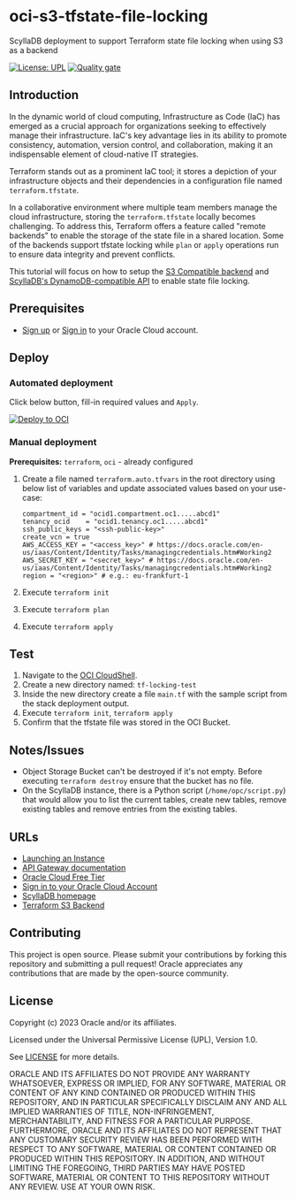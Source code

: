 # oci-s3-tfstate-file-locking
ScyllaDB deployment to support Terraform state file locking when using S3 as a backend

[![License: UPL](https://img.shields.io/badge/license-UPL-green)](https://img.shields.io/badge/license-UPL-green) [![Quality gate](https://sonarcloud.io/api/project_badges/quality_gate?project=oracle-devrel_oci-s3-tfstate-file-locking)](https://sonarcloud.io/dashboard?id=oracle-devrel_oci-s3-tfstate-file-locking)

## Introduction

In the dynamic world of cloud computing, Infrastructure as Code (IaC) has emerged as a crucial approach for organizations seeking to effectively manage their infrastructure. IaC's key advantage lies in its ability to promote consistency, automation, version control, and collaboration, making it an indispensable element of cloud-native IT strategies.

Terraform stands out as a prominent IaC tool; it stores a depiction of your infrastructure objects and their dependencies in a configuration file named `terraform.tfstate`.

In a collaborative environment where multiple team members manage the cloud infrastructure, storing the `terraform.tfstate` locally becomes challenging. To address this, Terraform offers a feature called "remote backends" to enable the storage of the state file in a shared location. Some of the backends support tfstate locking while `plan` or `apply` operations run to ensure data integrity and prevent conflicts.

This tutorial will focus on how to setup the [S3 Compatible backend](https://docs.oracle.com/en-us/iaas/Content/API/SDKDocs/terraformUsingObjectStore.htm#s3) and [ScyllaDB's DynamoDB-compatible API](https://www.scylladb.com/alternator/) to enable state file locking.

 
## Prerequisites

* [Sign up](https://www.oracle.com/cloud/free/) or [Sign in](https://docs.oracle.com/en-us/iaas/Content/GSG/Tasks/signingin.htm) to your Oracle Cloud account.

## Deploy

### Automated deployment

Click below button, fill-in required values and `Apply`.

[![Deploy to OCI](https://docs.oracle.com/en-us/iaas/Content/Resources/Images/deploy-to-oracle-cloud.svg)](https://cloud.oracle.com/resourcemanager/stacks/create?zipUrl=https://github.com/oracle-devrel/oci-s3-tfstate-file-locking/archive/refs/tags/v1.0.zip)


### Manual deployment

 **Prerequisites:** `terraform`, `oci` - already configured

1. Create a file named `terraform.auto.tfvars` in the root directory using below list of variables and update associated values based on your use-case:

    ```
    compartment_id = "ocid1.compartment.oc1.....abcd1"
    tenancy_ocid    = "ocid1.tenancy.oc1.....abcd1"
    ssh_public_keys = "<ssh-public-key>"
    create_vcn = true
    AWS_ACCESS_KEY = "<access_key>" # https://docs.oracle.com/en-us/iaas/Content/Identity/Tasks/managingcredentials.htm#Working2
    AWS_SECRET_KEY = "<secret_key>" # https://docs.oracle.com/en-us/iaas/Content/Identity/Tasks/managingcredentials.htm#Working2
    region = "<region>" # e.g.: eu-frankfurt-1
    ```

2. Execute `terraform init`
3. Execute `terraform plan`
4. Execute `terraform apply`

## Test

1. Navigate to the [OCI CloudShell](https://docs.oracle.com/en-us/iaas/Content/API/Concepts/cloudshellgettingstarted.htm#Getting_Started_with_Cloud_Shell).
2. Create a new directory named: `tf-locking-test`
3. Inside the new directory create a file `main.tf` with the sample script from the stack deployment output.
4. Execute `terraform init`, `terraform apply`
5. Confirm that the tfstate file was stored in the OCI Bucket.

## Notes/Issues
* Object Storage Bucket can't be destroyed if it's not empty. Before executing `terraform destroy` ensure that the bucket has no file.
* On the ScyllaDB instance, there is a Python script (`/home/opc/script.py`) that would allow you to list the current tables, create new tables, remove existing tables and remove entries from the existing tables.

## URLs
* [Launching an Instance](https://docs.oracle.com/en-us/iaas/Content/Compute/Tasks/launchinginstance.htm)
* [API Gateway documentation](https://docs.oracle.com/en-us/iaas/Content/APIGateway/Concepts/apigatewayoverview.htm)
* [Oracle Cloud Free Tier](https://www.oracle.com/cloud/free/)
* [Sign in to your Oracle Cloud Account](https://docs.oracle.com/en-us/iaas/Content/GSG/Tasks/signingin.htm)
* [ScyllaDB homepage](https://www.scylladb.com/)
* [Terraform S3 Backend](https://developer.hashicorp.com/terraform/language/settings/backends/s3)


## Contributing
This project is open source. Please submit your contributions by forking this repository and submitting a pull request! Oracle appreciates any contributions that are made by the open-source community.

## License
Copyright (c) 2023 Oracle and/or its affiliates.

Licensed under the Universal Permissive License (UPL), Version 1.0.

See [LICENSE](LICENSE) for more details.

ORACLE AND ITS AFFILIATES DO NOT PROVIDE ANY WARRANTY WHATSOEVER, EXPRESS OR IMPLIED, FOR ANY SOFTWARE, MATERIAL OR CONTENT OF ANY KIND CONTAINED OR PRODUCED WITHIN THIS REPOSITORY, AND IN PARTICULAR SPECIFICALLY DISCLAIM ANY AND ALL IMPLIED WARRANTIES OF TITLE, NON-INFRINGEMENT, MERCHANTABILITY, AND FITNESS FOR A PARTICULAR PURPOSE.  FURTHERMORE, ORACLE AND ITS AFFILIATES DO NOT REPRESENT THAT ANY CUSTOMARY SECURITY REVIEW HAS BEEN PERFORMED WITH RESPECT TO ANY SOFTWARE, MATERIAL OR CONTENT CONTAINED OR PRODUCED WITHIN THIS REPOSITORY. IN ADDITION, AND WITHOUT LIMITING THE FOREGOING, THIRD PARTIES MAY HAVE POSTED SOFTWARE, MATERIAL OR CONTENT TO THIS REPOSITORY WITHOUT ANY REVIEW. USE AT YOUR OWN RISK. 
